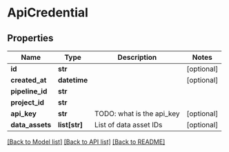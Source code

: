 # ApiCredential

## Properties
Name | Type | Description | Notes
------------ | ------------- | ------------- | -------------
**id** | **str** |  | [optional] 
**created_at** | **datetime** |  | [optional] 
**pipeline_id** | **str** |  | 
**project_id** | **str** |  | 
**api_key** | **str** | TODO: what is the api_key | [optional] 
**data_assets** | **list[str]** | List of data asset IDs | [optional] 

[[Back to Model list]](../README.md#documentation-for-models) [[Back to API list]](../README.md#documentation-for-api-endpoints) [[Back to README]](../README.md)


